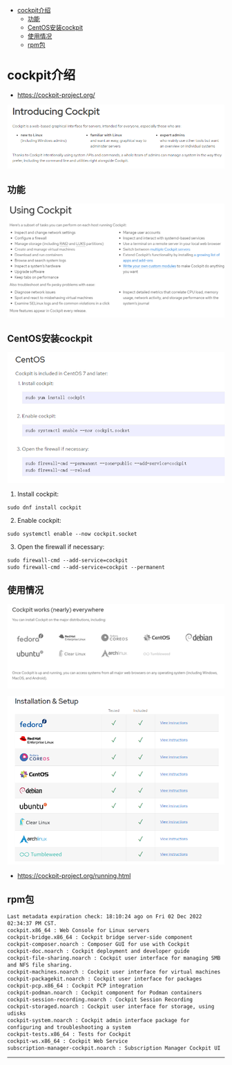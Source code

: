 <!-- MDTOC maxdepth:6 firsth1:1 numbering:0 flatten:0 bullets:1 updateOnSave:1 -->

- [cockpit介绍](#cockpit介绍)   
   - [功能](#功能)   
   - [CentOS安装cockpit](#centos安装cockpit)   
   - [使用情况](#使用情况)   
   - [rpm包](#rpm包)   

<!-- /MDTOC -->

# cockpit介绍

* <https://cockpit-project.org/>

![20221203_083916_29](image/20221203_083916_29.png)

## 功能

![20221203_084042_20](image/20221203_084042_20.png)



## CentOS安装cockpit

![20221203_082826_69](image/20221203_082826_69.png)


1. Install cockpit:
```
sudo dnf install cockpit
```

2. Enable cockpit:
```
sudo systemctl enable --now cockpit.socket
```

3. Open the firewall if necessary:
```
sudo firewall-cmd --add-service=cockpit
sudo firewall-cmd --add-service=cockpit --permanent
```


## 使用情况

![20221203_082612_81](image/20221203_082612_81.png)

![20221203_082748_35](image/20221203_082748_35.png)


* <https://cockpit-project.org/running.html>


## rpm包

```
Last metadata expiration check: 18:10:24 ago on Fri 02 Dec 2022 02:34:37 PM CST.
cockpit.x86_64 : Web Console for Linux servers
cockpit-bridge.x86_64 : Cockpit bridge server-side component
cockpit-composer.noarch : Composer GUI for use with Cockpit
cockpit-doc.noarch : Cockpit deployment and developer guide
cockpit-file-sharing.noarch : Cockpit user interface for managing SMB and NFS file sharing.
cockpit-machines.noarch : Cockpit user interface for virtual machines
cockpit-packagekit.noarch : Cockpit user interface for packages
cockpit-pcp.x86_64 : Cockpit PCP integration
cockpit-podman.noarch : Cockpit component for Podman containers
cockpit-session-recording.noarch : Cockpit Session Recording
cockpit-storaged.noarch : Cockpit user interface for storage, using udisks
cockpit-system.noarch : Cockpit admin interface package for configuring and troubleshooting a system
cockpit-tests.x86_64 : Tests for Cockpit
cockpit-ws.x86_64 : Cockpit Web Service
subscription-manager-cockpit.noarch : Subscription Manager Cockpit UI
```



























---
